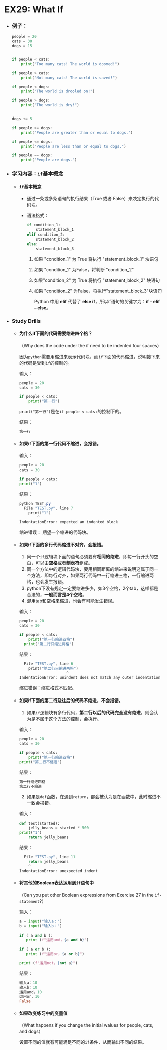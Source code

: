 # EX29: What If

* ### 例子：

  ```python
  people = 20
  cats = 30
  dogs = 15
  
  
  if people < cats:
      print("Too many cats! The world is doomed!")
  
  if people > cats:
      print("Not many cats! The world is saved!")
  
  if people < dogs:
      print("The world is drooled on!")
  
  if people > dogs:
      print("The world is dry!")
  
  
  dogs += 5
  
  if people >= dogs:
      print("People are greater than or equal to dogs.")
  
  if people <= dogs:
      print("People are less than or equal to dogs.")
  
  if people == dogs:
      print("People are dogs.")
  ```
  
* ### 学习内容：`if`基本概念

  * #### `if`基本概念

    * 通过一条或多条语句的执行结果（True 或者 False）来决定执行的代码块。

    * 语法格式：
  
        ```python
        if condition_1:
            statement_block_1
        elif condition_2:
            statement_block_2
        else:
            statement_block_3
        ```
    
        1. 如果 "condition_1" 为 True 将执行 "statement_block_1" 块语句
    
        2. 如果 "condition_1" 为False，将判断 "condition_2"
    
        3. 如果"condition_2" 为 True 将执行 "statement_block_2" 块语句
    
        4. 如果 "condition_2" 为False，将执行"statement_block_3"块语句
    
           Python 中用 **elif** 代替了 **else if**，所以if语句的关键字为：**if – elif – else**。
  
* ### Study Drills

  * #### 为什么if下面的代码需要缩进四个格？

    （Why does the code under the if need to be indented four spaces）

    因为`python`需要用缩进来表示代码块，而`if`下面的代码缩进，说明接下来的代码是受到`if`的控制的。
    
    输入：
    
    ```python
    people = 20
    cats = 30
    
    if people < cats:
        print("第一行")
    ```
    
    `print("第一行")`是在`if people < cats:`的控制下的。
    
    结果：
    
    ```powershell
    第一行
    ```
    
  * #### 如果if下面的第一行代码不缩进，会报错。
    
    输入：
    
    ```python
    people = 20
    cats = 30
    
    if people < cats:
    print("1")
    ```
    
    结果：
    
    ```powershell
    python TEST.py
      File "TEST.py", line 7
        print("1")
            ^
    IndentationError: expected an indented block
    ```
    
    缩进错误： 期望一个缩进的代码块。
    
  * #### 如果if下面的多行代码缩进不对齐，会报错。
  
    1. 同一个`if`逻辑块下面的语句必须要有**相同的缩进**，即每一行开头的空白，可以由**空格**或者**制表符**组成。
    2. 同一个方法中的逻辑代码块，要用相同距离的缩进来说明这属于同一个方法，即每行对齐，如果两行代码中一行缩进三格，一行缩进两格，也会发生报错。
    3. python下没有规定一定要缩进多少，如3个空格，2个tab，这样都是合法的，**一般而言是4个空格**。
    4. 混用tab和空格来缩进，也会有可能发生错误。
  
    输入：
  
    ```python
    people = 20
    cats = 30
    
    if people < cats:
        print("第一行缩进四格")
      print("第二行只缩进两格")
    ```
  
    结果：
  
    ```powershell
      File "TEST.py", line 6
        print("第二行只缩进两格")
                         ^
    IndentationError: unindent does not match any outer indentation level
    ```
  
    缩进错误：缩进格式不匹配。
  
  * #### 如果if下面的第二行及往后的代码不缩进，不会报错。
  
    1. 如果`if`逻辑块有多行代码，**第二行以后的代码完全没有缩进**，则会认为是不属于这个方法的控制，会执行。
  
    输入：
  
    ```python
    people = 20
    cats = 30
    
    if people < cats:
        print("第一行缩进四格")
    print("第二行不缩进")
    ```
  
    结果：
  
    ```powershell
    第一行缩进四格
    第二行不缩进
    ```
  
    2. 如果是`def`函数，在遇到`return`，都会被认为是在函数中，此时缩进不一致会报错。
  
    输入：
  
    ```python
    def test(started):
        jelly_beans = started * 500
    print("1")
        return jelly_beans
    ```
  
    结果：
  
    ```powershell
      File "TEST.py", line 11
        return jelly_beans
        ^
    IndentationError: unexpected indent
    ```
  
  * #### 将其他的Boolean表达运用到`if`语句中
  
    （Can you put other Boolean expressions from Exercise 27 in the `if-statement`?）
  
    输入：
  
    ```python
    a = input("输入a：")
    b = input("输入b：")
    
    if ( a and b ):
       print (f"运用and，{a and b}")
     
    if ( a or b ):
       print (f"运用or，{a or b}")
    
    print (f"运用not，{not a}")
    ```
  
    结果：
  
    ```powershell
    输入a：10
    输入b：10
    运用and，10
    运用or，10
    False
    ```
  
  * #### 如果改变练习中的变量值
  
    （What happens if you change the initial walues for people, cats, and dogs）
  
    设置不同的值就有可能满足不同的`if`条件，从而输出不同的结果。
  
    